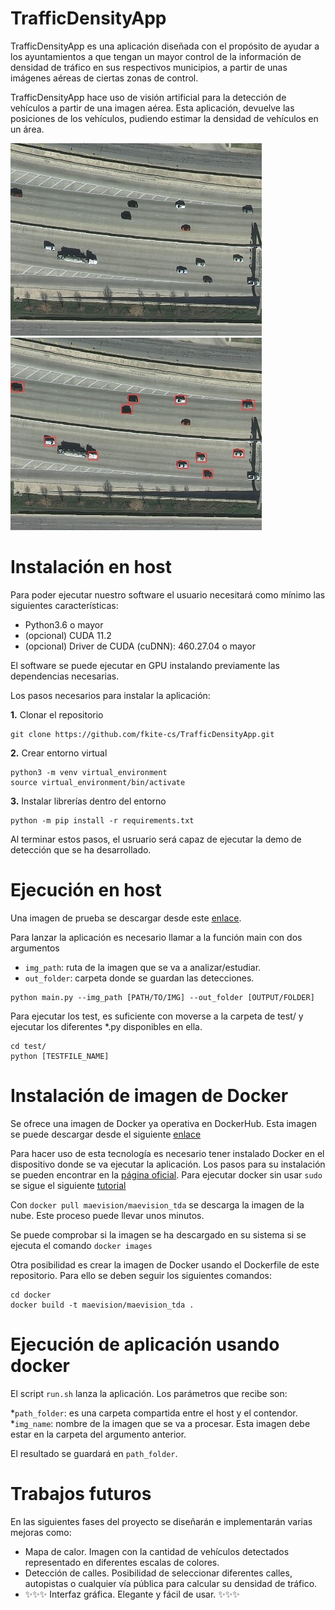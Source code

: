 # TrafficDensityApp 

TrafficDensityApp es una aplicación diseñada con el propósito de ayudar a los ayuntamientos a que tengan un mayor control de la información de densidad de tráfico en sus respectivos municipios, a partir de unas imágenes aéreas de ciertas zonas de control. 

TrafficDensityApp hace uso de visión artificial para la detección de vehículos a partir de una imagen aérea. Esta aplicación, devuelve las posiciones de los vehículos, pudiendo estimar la densidad de vehículos en un área. 

<p align="center"> 

<img src="./imgs/austin1_cropped.jpg"> <img src="./imgs/imgs_results/austin1_cropped.jpg"> 

</p>

# Instalación en host

Para poder ejecutar nuestro software el usuario necesitará como mínimo las siguientes características: 

* Python3.6 o mayor 
* (opcional) CUDA 11.2 
* (opcional) Driver de CUDA (cuDNN): 460.27.04 o mayor 

El software se puede ejecutar en GPU instalando previamente las dependencias necesarias.

Los pasos necesarios para instalar la aplicación: 

**1.** Clonar el repositorio
~~~
git clone https://github.com/fkite-cs/TrafficDensityApp.git
~~~

**2.** Crear entorno virtual
~~~
python3 -m venv virtual_environment
source virtual_environment/bin/activate
~~~

**3.** Instalar librerías dentro del entorno
~~~
python -m pip install -r requirements.txt
~~~

Al terminar estos pasos, el usruario será capaz de ejecutar la demo de detección que se ha desarrollado. 

# Ejecución en host
Una imagen de prueba se descargar desde este [enlace](https://drive.google.com/drive/folders/1JGlKaW8ph1TYesDpVoNz4p6J_-94aBEd?usp=sharing).

Para lanzar la aplicación es necesario llamar a la función main con dos argumentos
* `img_path`: ruta de la imagen que se va a analizar/estudiar.
* `out_folder`: carpeta donde se guardan las detecciones.
~~~
python main.py --img_path [PATH/TO/IMG] --out_folder [OUTPUT/FOLDER]
~~~

Para ejecutar los test, es suficiente con moverse a la carpeta de test/ y ejecutar los diferentes *.py disponibles en ella.

~~~
cd test/
python [TESTFILE_NAME]
~~~

# Instalación de imagen de Docker

Se ofrece una imagen de Docker ya operativa en DockerHub. Esta imagen se puede descargar desde el siguiente [enlace](https://hub.docker.com/r/maevision/maevision_tda)

Para hacer uso de esta tecnología es necesario tener instalado Docker en el dispositivo donde se va ejecutar la aplicación. Los pasos para su instalación se pueden encontrar en la [página oficial](https://docs.docker.com/engine/install/ubuntu/). Para ejecutar docker sin usar `sudo` se sigue el siguiente [tutorial](https://docs.docker.com/engine/install/linux-postinstall/)

Con `docker pull maevision/maevision_tda` se descarga la imagen de la nube. Este proceso puede llevar unos minutos.

Se puede comprobar si la imagen se ha descargado en su sistema si se ejecuta el comando `docker images`

Otra posibilidad es crear la imagen de Docker usando el Dockerfile de este repositorio. Para ello se deben seguir los siguientes comandos:

~~~
cd docker
docker build -t maevision/maevision_tda .
~~~

# Ejecución de aplicación usando docker

El script `run.sh` lanza la aplicación. Los parámetros que recibe son:

*`path_folder`: es una carpeta compartida entre el host y el contendor.
*`img_name`: nombre de la imagen que se va a procesar. Esta imagen debe estar en la carpeta del argumento anterior.

El resultado se guardará en `path_folder`.

# Trabajos futuros 

En las siguientes fases del proyecto se diseñarán e implementarán varias mejoras como: 

* Mapa de calor. Imagen con la cantidad de vehículos detectados representado en diferentes escalas de colores. 
* Detección de calles. Posibilidad de seleccionar diferentes calles, autopistas o cualquier vía pública para calcular su densidad de tráfico. 
* ✨✨✨ Interfaz gráfica. Elegante y fácil de usar. ✨✨✨

